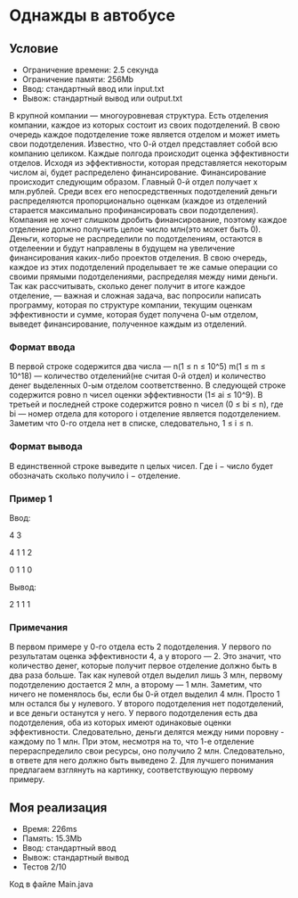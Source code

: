# Однажды в автобусе

## Условие 

- Ограничение времени: 2.5 cекунда
- Ограничение памяти: 256Mb
- Ввод: стандартный ввод или input.txt
- Вывож: стандартный вывод или output.txt

В крупной компании — многоуровневая структура. Есть отделения компании, каждое из которых состоит из своих подотделений. В свою очередь каждое подотделение тоже является отделом и может иметь свои подотделения. Известно, что 0-й отдел представляет собой всю компанию целиком.
Каждые полгода происходит оценка эффективности отделов. Исходя из эффективности, которая представляется некоторым числом ai, будет распределено финансирование.
Финансирование происходит следующим образом. Главный 0-й отдел получает x млн.рублей. Среди всех его непосредственных подотделений деньги распределяются пропорционально оценкам (каждое из отделений старается максимально профинансировать свои подотделения). Компания не хочет слишком дробить финансирование, поэтому каждое отделение должно получить целое число млн(это может быть 0). Деньги, которые не распределили по подотделениям, остаются в отделеении и будут направлены в будущем на увеличение финансирования каких-либо проектов отделения. В свою очередь, каждое из этих подотделений проделывает те же самые операции со своими прямыми подотделениями, распределяя между ними деньги.
Так как рассчитывать, сколько денег получит в итоге каждое отделение, — важная и сложная задача, вас попросили написать программу, которая по структуре компании, текущим оценкам эффективности и сумме, которая будет получена 0-ым отделом, выведет финансирование, полученное каждым из отделений.

### Формат ввода

В первой строке содержится два числа — n(1 ≤ n ≤ 10^5) m(1 ≤ m ≤ 10^18) — количество отделений(не считая 0-й отдел) и количество денег выделенных 0-ым отделом соответственно. В следующей строке содержится ровно n чисел оценки эффективности (1≤ ai ≤ 10^9). В третьей и последней строке содержится ровно n чисел (0 ≤ bi ≤ n), где bi — номер отдела для которого i отделение является подотделением. Заметим что 0-го отдела нет в списке, следовательно, 1 ≤ i ≤ n.

### Формат вывода

В единственной строке выведите n целых чисел. Где i − число будет обозначать сколько получило i − отделение.

### Пример 1
Ввод:

4 3

4 1 1 2

0 1 1 0

Вывод:

2 1 1 1

### Примечания
В первом примере у 0-го отдела есть 2 подотделения. У первого по результатам оценка эффективности 4, а у второго — 2. Это значит, что количество денег, которые получит первое отделение должно быть в два раза больше.
Так как нулевой отдел выделил лишь 3 млн, первому подотделению достается 2 млн, а второму — 1 млн.
Заметим, что ничего не поменялось бы, если бы 0-й отдел выделил 4 млн. Просто 1 млн остался бы у нулевого.
У второго подотделения нет подотделений, и все деньги останутся у него. У первого подотделения есть два подотделения, оба из которых имеют одинаковые оценки эффективности. Следовательно, деньги делятся между ними поровну - каждому по 1 млн. При этом, несмотря на то, что 1-е отделение перераспределило свои ресурсы, оно получило 2 млн. Следовательно, в ответе для него должно быть выведено 2.
Для лучшего понимания предлагаем взглянуть на картинку, соответствующую первому примеру.

## Моя реализация

- Время: 226ms
- Память: 15.3Mb
- Ввод: стандартный ввод
- Вывож: стандартный вывод
- Тестов 2/10

Код в файле Main.java



